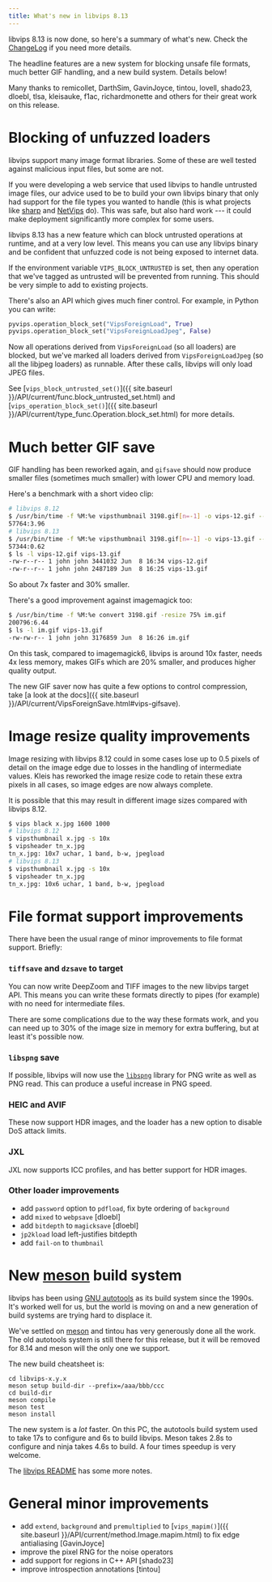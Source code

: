 ```yaml
---
title: What's new in libvips 8.13
---
```


libvips 8.13 is now done, so here's a summary of what's new. Check the
[ChangeLog](https://github.com/libvips/libvips/blob/master/ChangeLog)
if you need more details.

The headline features are a new system for blocking unsafe file formats,
much better GIF handling, and a new build system. Details below!

Many thanks to remicollet, DarthSim, GavinJoyce, tintou, lovell, shado23,
dloebl, tlsa, kleisauke, f1ac, richardmonette and others for their great
work on this release.

# Blocking of unfuzzed loaders

libvips support many image format libraries. Some of these are well tested
against malicious input files, but some are not.

If you were developing a web service that used libvips to handle
untrusted image files, our advice used to be to build your own libvips
binary that only had support for the file types you wanted to handle
(this is what projects like [sharp](https://sharp.pixelplumbing.com) and
[NetVips](https://kleisauke.github.io/net-vips/) do).  This was safe, but
also hard work --- it could make deployment significantly more complex for
some users.

libvips 8.13 has a new feature which can block untrusted operations at
runtime, and at a very low level. This means you can use any libvips binary
and be confident that unfuzzed code is not being exposed to internet data.

If the environment variable `VIPS_BLOCK_UNTRUSTED` is set, then any operation
that we've tagged as untrusted will be prevented from running. This should
be very simple to add to existing projects.

There's also an API which gives much finer control. For example, in Python
you can write:

```python
pyvips.operation_block_set("VipsForeignLoad", True)
pyvips.operation_block_set("VipsForeignLoadJpeg", False)
```

Now all operations derived from `VipsForeignLoad` (so all loaders) are
blocked, but we've marked all loaders derived from `VipsForeignLoadJpeg`
(so all the libjpeg loaders) as runnable. After these calls, libvips will
only load JPEG files.

See [`vips_block_untrusted_set()`]({{ site.baseurl
}}/API/current/func.block_untrusted_set.html) and
[`vips_operation_block_set()`]({{ site.baseurl
}}/API/current/type_func.Operation.block_set.html) for more details.

# Much better GIF save

GIF handling has been reworked again, and `gifsave` should now produce
smaller files (sometimes much smaller) with lower CPU and memory load.

Here's a benchmark with a short video clip:

```bash
# libvips 8.12
$ /usr/bin/time -f %M:%e vipsthumbnail 3198.gif[n=-1] -o vips-12.gif --size 224
57764:3.96
# libvips 8.13
$ /usr/bin/time -f %M:%e vipsthumbnail 3198.gif[n=-1] -o vips-13.gif --size 224
57344:0.62
$ ls -l vips-12.gif vips-13.gif
-rw-r--r-- 1 john john 3441032 Jun  8 16:34 vips-12.gif
-rw-r--r-- 1 john john 2487189 Jun  8 16:25 vips-13.gif
```

So about 7x faster and 30% smaller.

There's a good improvement against imagemagick too:

```bash
$ /usr/bin/time -f %M:%e convert 3198.gif -resize 75% im.gif
200796:6.44
$ ls -l im.gif vips-13.gif
-rw-rw-r-- 1 john john 3176859 Jun  8 16:26 im.gif
```

On this task, compared to imagemagick6, libvips is around 10x faster,
needs 4x less memory, makes GIFs which are 20% smaller, and produces higher
quality output.

The new GIF saver now has quite a few options to control
compression, take [a look at the docs]({{ site.baseurl
}}/API/current/VipsForeignSave.html#vips-gifsave).

# Image resize quality improvements

Image resizing with libvips 8.12 could in some cases lose up to 0.5 pixels
of detail on the image edge due to losses in the handling of intermediate
values. Kleis has reworked the image resize code to retain these extra
pixels in all cases, so image edges are now always complete.

It is possible that this may result in different image sizes compared with
libvips 8.12.

```bash
$ vips black x.jpg 1600 1000
# libvips 8.12
$ vipsthumbnail x.jpg -s 10x
$ vipsheader tn_x.jpg
tn_x.jpg: 10x7 uchar, 1 band, b-w, jpegload
# libvips 8.13
$ vipsthumbnail x.jpg -s 10x
$ vipsheader tn_x.jpg
tn_x.jpg: 10x6 uchar, 1 band, b-w, jpegload
```

# File format support improvements

There have been the usual range of minor improvements to file format support.
Briefly:

### `tiffsave` and `dzsave` to target

You can now write DeepZoom and TIFF images to the new libvips target API. This
means you can write these formats directly to pipes (for example) 
with no need for intermediate files.

There are some complications due to the way these formats work, and you can
need up to 30% of the image size in memory for extra buffering, but at least
it's possible now.

### `libspng` save

If possible, libvips will now use the
[`libspng`](https://github.com/randy408/libspng) library for PNG write as
well as PNG read.  This can produce a useful increase in PNG speed.

### HEIC and AVIF

These now support HDR images, and the loader has a new option to disable 
DoS attack limits.

### JXL

JXL now supports ICC profiles, and has better support for HDR images.

### Other loader improvements

- add `password` option to `pdfload`, fix byte ordering of `background`
- add `mixed` to `webpsave` [dloebl]
- add `bitdepth` to `magicksave` [dloebl]
- `jp2kload` load left-justifies bitdepth
- add `fail-on` to `thumbnail`

# New [meson](https://mesonbuild.com) build system

libvips has been using [GNU
autotools](https://www.gnu.org/software/automake/manual/html_node/Autotools-Introduction.html)
as its build system since the 1990s. It's worked well for us, but the
world is moving on and a new generation of build systems are trying hard
to displace it.

We've settled on [meson](https://mesonbuild.com) and tintou has very
generously done all the work. The old autotools system is still there for this
release, but it will be removed for 8.14 and meson will the only one we
support.

The new build cheatsheet is:

```
cd libvips-x.y.x
meson setup build-dir --prefix=/aaa/bbb/ccc
cd build-dir
meson compile
meson test
meson install
```

The new system is a *lot* faster. On this PC, the autotools build system used
to take 17s to configure and 6s to build libvips. Meson takes 2.8s to
configure and ninja takes 4.6s to build. A four times speedup is very welcome.

The [libvips
README](https://github.com/libvips/libvips#building-from-source)
has some more notes.

# General minor improvements

- add `extend`, `background` and `premultiplied` to [`vips_mapim()`]({{ site.baseurl
  }}/API/current/method.Image.mapim.html) to fix edge antialiasing
  [GavinJoyce]
- improve the pixel RNG for the noise operators
- add support for regions in C++ API [shado23]
- improve introspection annotations [tintou]
